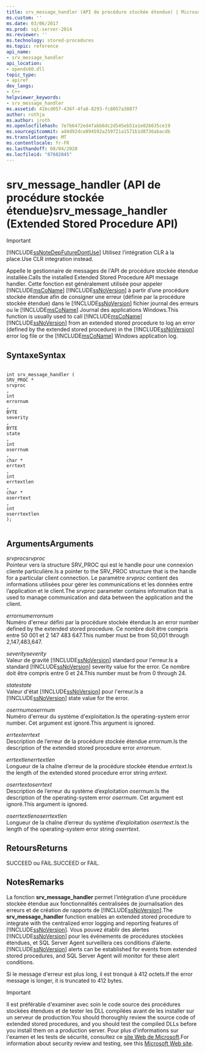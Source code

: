 ```yaml
---
title: srv_message_handler (API de procédure stockée étendue) | Microsoft Docs
ms.custom: ''
ms.date: 03/06/2017
ms.prod: sql-server-2014
ms.reviewer: ''
ms.technology: stored-procedures
ms.topic: reference
api_name:
- srv_message_handler
api_location:
- opends60.dll
topic_type:
- apiref
dev_langs:
- C++
helpviewer_keywords:
- srv_message_handler
ms.assetid: 41bcd057-436f-4fa8-8293-fc8057a30877
author: rothja
ms.author: jroth
ms.openlocfilehash: 7e7b6472ed4fabb6dc2d545eb51a1e026635ce19
ms.sourcegitcommit: ad4d92dce894592a259721a1571b1d8736abacdb
ms.translationtype: MT
ms.contentlocale: fr-FR
ms.lasthandoff: 08/04/2020
ms.locfileid: "87602845"
---
```

# <a name="srv_message_handler-extended-stored-procedure-api"></a><span data-ttu-id="af9de-102">srv_message_handler (API de procédure stockée étendue)</span><span class="sxs-lookup"><span data-stu-id="af9de-102">srv_message_handler (Extended Stored Procedure API)</span></span>
    
> [!IMPORTANT]  
>  [!INCLUDE[ssNoteDepFutureDontUse](../../includes/ssnotedepfuturedontuse-md.md)] <span data-ttu-id="af9de-103">Utilisez l’intégration CLR à la place.</span><span class="sxs-lookup"><span data-stu-id="af9de-103">Use CLR integration instead.</span></span>  
  
 <span data-ttu-id="af9de-104">Appelle le gestionnaire de messages de l'API de procédure stockée étendue installée.</span><span class="sxs-lookup"><span data-stu-id="af9de-104">Calls the installed Extended Stored Procedure API message handler.</span></span> <span data-ttu-id="af9de-105">Cette fonction est généralement utilisée pour appeler [!INCLUDE[msCoName](../../includes/msconame-md.md)] [!INCLUDE[ssNoVersion](../../includes/ssnoversion-md.md)] à partir d’une procédure stockée étendue afin de consigner une erreur (définie par la procédure stockée étendue) dans le [!INCLUDE[ssNoVersion](../../includes/ssnoversion-md.md)] fichier journal des erreurs ou le [!INCLUDE[msCoName](../../includes/msconame-md.md)] Journal des applications Windows.</span><span class="sxs-lookup"><span data-stu-id="af9de-105">This function is usually used to call [!INCLUDE[msCoName](../../includes/msconame-md.md)] [!INCLUDE[ssNoVersion](../../includes/ssnoversion-md.md)] from an extended stored procedure to log an error (defined by the extended stored procedure) in the [!INCLUDE[ssNoVersion](../../includes/ssnoversion-md.md)] error log file or the [!INCLUDE[msCoName](../../includes/msconame-md.md)] Windows application log.</span></span>  
  
## <a name="syntax"></a><span data-ttu-id="af9de-106">Syntaxe</span><span class="sxs-lookup"><span data-stu-id="af9de-106">Syntax</span></span>  
  
```  
  
int srv_message_handler (  
SRV_PROC *  
srvproc  
,  
int  
errornum  
,  
BYTE   
severity  
,  
BYTE  
state  
,  
int  
oserrnum  
,  
char *  
errtext  
,  
int  
errtextlen  
,  
char *  
oserrtext  
,  
int  
oserrtextlen  
);  
  
```  
  
## <a name="arguments"></a><span data-ttu-id="af9de-107">Arguments</span><span class="sxs-lookup"><span data-stu-id="af9de-107">Arguments</span></span>  
 <span data-ttu-id="af9de-108">*srvproc*</span><span class="sxs-lookup"><span data-stu-id="af9de-108">*srvproc*</span></span>  
 <span data-ttu-id="af9de-109">Pointeur vers la structure SRV_PROC qui est le handle pour une connexion cliente particulière.</span><span class="sxs-lookup"><span data-stu-id="af9de-109">Is a pointer to the SRV_PROC structure that is the handle for a particular client connection.</span></span> <span data-ttu-id="af9de-110">Le paramètre *srvproc* contient des informations utilisées pour gérer les communications et les données entre l’application et le client.</span><span class="sxs-lookup"><span data-stu-id="af9de-110">The *srvproc* parameter contains information that is used to manage communication and data between the application and the client.</span></span>  
  
 <span data-ttu-id="af9de-111">*errornum*</span><span class="sxs-lookup"><span data-stu-id="af9de-111">*errornum*</span></span>  
 <span data-ttu-id="af9de-112">Numéro d'erreur défini par la procédure stockée étendue.</span><span class="sxs-lookup"><span data-stu-id="af9de-112">Is an error number defined by the extended stored procedure.</span></span> <span data-ttu-id="af9de-113">Ce nombre doit être compris entre 50 001 et 2 147 483 647.</span><span class="sxs-lookup"><span data-stu-id="af9de-113">This number must be from 50,001 through 2,147,483,647.</span></span>  
  
 <span data-ttu-id="af9de-114">*severity*</span><span class="sxs-lookup"><span data-stu-id="af9de-114">*severity*</span></span>  
 <span data-ttu-id="af9de-115">Valeur de gravité [!INCLUDE[ssNoVersion](../../includes/ssnoversion-md.md)] standard pour l'erreur.</span><span class="sxs-lookup"><span data-stu-id="af9de-115">Is a standard [!INCLUDE[ssNoVersion](../../includes/ssnoversion-md.md)] severity value for the error.</span></span> <span data-ttu-id="af9de-116">Ce nombre doit être compris entre 0 et 24.</span><span class="sxs-lookup"><span data-stu-id="af9de-116">This number must be from 0 through 24.</span></span>  
  
 <span data-ttu-id="af9de-117">*state*</span><span class="sxs-lookup"><span data-stu-id="af9de-117">*state*</span></span>  
 <span data-ttu-id="af9de-118">Valeur d'état [!INCLUDE[ssNoVersion](../../includes/ssnoversion-md.md)] pour l'erreur.</span><span class="sxs-lookup"><span data-stu-id="af9de-118">Is a [!INCLUDE[ssNoVersion](../../includes/ssnoversion-md.md)] state value for the error.</span></span>  
  
 <span data-ttu-id="af9de-119">*oserrnum*</span><span class="sxs-lookup"><span data-stu-id="af9de-119">*oserrnum*</span></span>  
 <span data-ttu-id="af9de-120">Numéro d'erreur du système d'exploitation.</span><span class="sxs-lookup"><span data-stu-id="af9de-120">Is the operating-system error number.</span></span> <span data-ttu-id="af9de-121">Cet argument est ignoré.</span><span class="sxs-lookup"><span data-stu-id="af9de-121">This argument is ignored.</span></span>  
  
 <span data-ttu-id="af9de-122">*errtext*</span><span class="sxs-lookup"><span data-stu-id="af9de-122">*errtext*</span></span>  
 <span data-ttu-id="af9de-123">Description de l’erreur de la procédure stockée étendue *errornum*.</span><span class="sxs-lookup"><span data-stu-id="af9de-123">Is the description of the extended stored procedure error *errornum*.</span></span>  
  
 <span data-ttu-id="af9de-124">*errtextlen*</span><span class="sxs-lookup"><span data-stu-id="af9de-124">*errtextlen*</span></span>  
 <span data-ttu-id="af9de-125">Longueur de la chaîne d’erreur de la procédure stockée étendue *errtext*.</span><span class="sxs-lookup"><span data-stu-id="af9de-125">Is the length of the extended stored procedure error string *errtext*.</span></span>  
  
 <span data-ttu-id="af9de-126">*oserrtext*</span><span class="sxs-lookup"><span data-stu-id="af9de-126">*oserrtext*</span></span>  
 <span data-ttu-id="af9de-127">Description de l’erreur du système d’exploitation *oserrnum*.</span><span class="sxs-lookup"><span data-stu-id="af9de-127">Is the description of the operating-system error *oserrnum*.</span></span> <span data-ttu-id="af9de-128">Cet argument est ignoré.</span><span class="sxs-lookup"><span data-stu-id="af9de-128">This argument is ignored.</span></span>  
  
 <span data-ttu-id="af9de-129">*oserrtextlen*</span><span class="sxs-lookup"><span data-stu-id="af9de-129">*oserrtextlen*</span></span>  
 <span data-ttu-id="af9de-130">Longueur de la chaîne d’erreur du système d’exploitation *oserrtext*.</span><span class="sxs-lookup"><span data-stu-id="af9de-130">Is the length of the operating-system error string *oserrtext*.</span></span>  
  
## <a name="returns"></a><span data-ttu-id="af9de-131">Retours</span><span class="sxs-lookup"><span data-stu-id="af9de-131">Returns</span></span>  
 <span data-ttu-id="af9de-132">SUCCEED ou FAIL.</span><span class="sxs-lookup"><span data-stu-id="af9de-132">SUCCEED or FAIL.</span></span>  
  
## <a name="remarks"></a><span data-ttu-id="af9de-133">Notes</span><span class="sxs-lookup"><span data-stu-id="af9de-133">Remarks</span></span>  
 <span data-ttu-id="af9de-134">La fonction **srv_message_handler** permet l’intégration d’une procédure stockée étendue aux fonctionnalités centralisées de journalisation des erreurs et de création de rapports de [!INCLUDE[ssNoVersion](../../includes/ssnoversion-md.md)].</span><span class="sxs-lookup"><span data-stu-id="af9de-134">The **srv_message_handler** function enables an extended stored procedure to integrate with the centralized error logging and reporting features of [!INCLUDE[ssNoVersion](../../includes/ssnoversion-md.md)].</span></span> <span data-ttu-id="af9de-135">Vous pouvez établir des alertes [!INCLUDE[ssNoVersion](../../includes/ssnoversion-md.md)] pour les événements de procédures stockées étendues, et SQL Server Agent surveillera ces conditions d’alerte.</span><span class="sxs-lookup"><span data-stu-id="af9de-135">[!INCLUDE[ssNoVersion](../../includes/ssnoversion-md.md)] alerts can be established for events from extended stored procedures, and SQL Server Agent will monitor for these alert conditions.</span></span>  
  
 <span data-ttu-id="af9de-136">Si le message d'erreur est plus long, il est tronqué à 412 octets.</span><span class="sxs-lookup"><span data-stu-id="af9de-136">If the error message is longer, it is truncated to 412 bytes.</span></span>  
  
> [!IMPORTANT]  
>  <span data-ttu-id="af9de-137">Il est préférable d'examiner avec soin le code source des procédures stockées étendues et de tester les DLL compilées avant de les installer sur un serveur de production.</span><span class="sxs-lookup"><span data-stu-id="af9de-137">You should thoroughly review the source code of extended stored procedures, and you should test the compiled DLLs before you install them on a production server.</span></span> <span data-ttu-id="af9de-138">Pour plus d'informations sur l'examen et les tests de sécurité, consultez ce [site Web de Microsoft](https://go.microsoft.com/fwlink/?LinkID=54761&amp;clcid=0x409https://msdn.microsoft.com/security/).</span><span class="sxs-lookup"><span data-stu-id="af9de-138">For information about security review and testing, see this [Microsoft Web site](https://go.microsoft.com/fwlink/?LinkID=54761&amp;clcid=0x409https://msdn.microsoft.com/security/).</span></span>  
  
  
